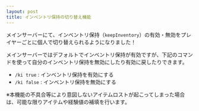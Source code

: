 ```yaml
---
layout: post
title: インベントリ保持の切り替え機能
---
```


メインサーバーにて、インベントリ保持（`keepInventory`）の有効・無効をプレイヤーごとに個人で切り替えられるようになりました！<br>
<!--more-->
メインサーバーではデフォルトでインベントリ保持が有効ですが、下記のコマンドを使って自分のインベントリ保持を無効にしたり有効に戻したりできます。

- `/ki true` : インベントリ保持を有効にする
- `/ki false` : インベントリ保持を無効にする

※本機能の不具合等により意図しないアイテムロストが起こってしまった場合は、可能な限りアイテムや経験値の補填を行います。
